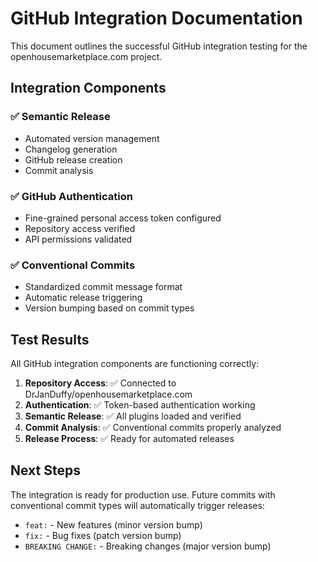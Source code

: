 # GitHub Integration Documentation

This document outlines the successful GitHub integration testing for the openhousemarketplace.com project.

## Integration Components

### ✅ Semantic Release
- Automated version management
- Changelog generation
- GitHub release creation
- Commit analysis

### ✅ GitHub Authentication
- Fine-grained personal access token configured
- Repository access verified
- API permissions validated

### ✅ Conventional Commits
- Standardized commit message format
- Automatic release triggering
- Version bumping based on commit types

## Test Results

All GitHub integration components are functioning correctly:

1. **Repository Access**: ✅ Connected to DrJanDuffy/openhousemarketplace.com
2. **Authentication**: ✅ Token-based authentication working
3. **Semantic Release**: ✅ All plugins loaded and verified
4. **Commit Analysis**: ✅ Conventional commits properly analyzed
5. **Release Process**: ✅ Ready for automated releases

## Next Steps

The integration is ready for production use. Future commits with conventional commit types will automatically trigger releases:

- `feat:` - New features (minor version bump)
- `fix:` - Bug fixes (patch version bump)
- `BREAKING CHANGE:` - Breaking changes (major version bump)
